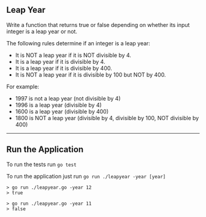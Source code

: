 ## Leap Year

Write a function that returns true or false depending on whether its input integer is a leap year or not.

The following rules determine if an integer is a leap year:

- It is NOT a leap year if it is NOT divisible by 4.
- It is a leap year if it is divisible by 4.
- It is a leap year if it is divisible by 400.
- It is NOT a leap year if it is divisible by 100 but NOT by 400.

For example:

- 1997 is not a leap year (not divisible by 4)
- 1996 is a leap year (divisible by 4)
- 1600 is a leap year (divisible by 400)
- 1800 is NOT a leap year (divisible by 4, divisible by 100, NOT divisible by 400)

---

## Run the Application


To run the tests run `go test`

To run the application just run `go run ./leapyear -year [year]`

```
> go run ./leapyear.go -year 12
> true
```

```
> go run ./leapyear.go -year 11
> false
```

